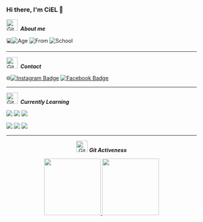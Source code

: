 ### Hi there, I'm CiEL 👋

<!--
**CielCiel1/CielCiel1** is a ✨ _special_ ✨ repository because its `README.md` (this file) appears on your GitHub profile.

Here are some ideas to get you started:

- 🔭 I’m currently working on ...
- 🌱 I’m currently learning ...
- 👯 I’m looking to collaborate on ...
- 🤔 I’m looking for help with ...
- 💬 Ask me about ...
- 📫 How to reach me: ...
- 😄 Pronouns: ...
- ⚡ Fun fact: ...
-->

<img src="https://media.giphy.com/media/W5eoZHPpUx9sapR0eu/giphy.gif" width="30px" alt="Git"/>&nbsp;<i><b> About me </b></i></p>

💻![Age](https://img.shields.io/badge/Age-20-informational) ![From](https://img.shields.io/badge/From-HaTinh-informational)  ![School](https://img.shields.io/badge/School-National%20Economics%20University-informational) 
<hr>
 <img src="https://media.giphy.com/media/W5eoZHPpUx9sapR0eu/giphy.gif" width="30px" alt="Git"/>&nbsp;<i><b> Contact </b></i></p>
 
🌐[![Instagram Badge](https://img.shields.io/badge/-Instagram-E4405F?style=flat&logo=instagram&logoColor=white&link=https://www.instagram.com/ciel._.tr/)](https://www.instagram.com/ciel._.tr/) [![Facebook Badge](https://img.shields.io/badge/-Facebook-1877f2?style=flat&logo=facebook&logoColor=white&link=https://www.facebook.com/cieltrantrang/)](https://www.facebook.com/cieltrantrang/)
<!--[![Gmail Badge](https://img.shields.io/badge/Gmail-red?style=flat-square&logo=Gmail&logoColor=white&link=mailto:huyentrang201ciel@gmail.com)](mailto:huyentrang201ciel@gmail.com)-->
 <hr>
<img src="https://media.giphy.com/media/W5eoZHPpUx9sapR0eu/giphy.gif" width="30px" alt="Git"/>&nbsp;<i><b> Currently Learning </b></i></p>

 ![](https://img.shields.io/badge/Machine%20Learning-brightgreen?style=for-the-badge)  ![](https://img.shields.io/badge/DS-Data%20Visualization-blue?style=for-the-badge)  ![](https://img.shields.io/badge/Data%20Science-blue?style=for-the-badge) 

 ![](https://img.shields.io/badge/Python-FFD43B?style=for-the-badge&logo=python&logoColor=darkgreen)  ![](https://img.shields.io/badge/scikit_learn-F7931E?style=for-the-badge&logo=scikit-learn&logoColor=white)  ![](https://img.shields.io/badge/Jupyter-F37626.svg?&style=for-the-badge&logo=Jupyter&logoColor=white)

<!-- <p align="center"><img src="https://github-readme-streak-stats.herokuapp.com/?user=CielCiel1&theme=radical" alt="CielCiel1"  /></p>
-->
<hr>
<p align="center">
 <img src="https://media.giphy.com/media/W5eoZHPpUx9sapR0eu/giphy.gif" width="30px" alt="Git"/>&nbsp;<i><b>Git Activeness</b></i></p>
<p align="center">
<a href="https://github.com/CielCiel1">
  <img height="150em" src="https://github-readme-stats.vercel.app/api?username=CielCiel1&show_icons=true&theme=radical"/>
  <img height="150em" src="https://github-readme-stats.vercel.app/api/top-langs/?username=CielCiel1&show_icons=true&theme=radical"/>
</a>
</p>




